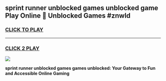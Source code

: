 
## sprint runner unblocked games unblocked game Play Online 👋 Unblocked Games #znwld
<h3>
<a href="https://premium.freeplayer.one?title=sprint_runner_unblocked_games&ref=21F">CLICK TO PLAY</a></h3>
<hr>

<h3>
<a href="https://premium.freeplayer.one?title=sprint_runner_unblocked_games&ref=21F">CLICK 2 PLAY</a>
  
</h3>

<a href="https://premium.freeplayer.one?title=sprint_runner_unblocked_games&ref=21F/"><img src="https://clearcache.store/games.png"></a>


**sprint runner unblocked games games unblocked: Your Gateway to Fun and Accessible Online Gaming**
